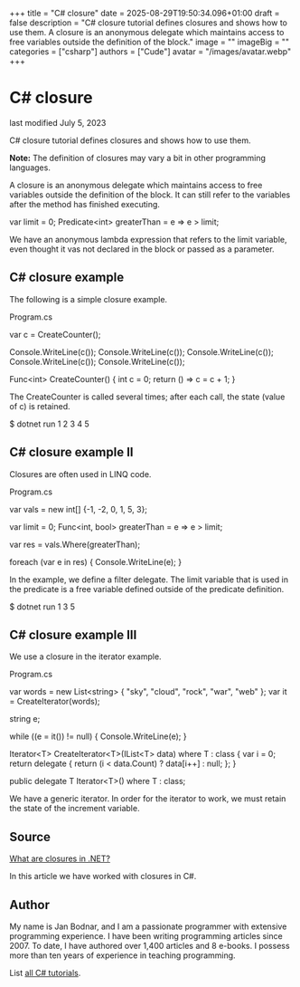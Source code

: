 +++
title = "C# closure"
date = 2025-08-29T19:50:34.096+01:00
draft = false
description = "C# closure tutorial defines closures and shows how to use them. A closure is an anonymous delegate which maintains access to free variables outside the definition of the block."
image = ""
imageBig = ""
categories = ["csharp"]
authors = ["Cude"]
avatar = "/images/avatar.webp"
+++

# C# closure

last modified July 5, 2023

 

C# closure tutorial defines closures and shows how to use them.

**Note:** The definition of closures may vary a bit in other
programming languages.

A closure is an anonymous delegate which maintains access to free variables
outside the definition of the block. It can still refer to the variables after
the method has finished executing.

var limit = 0;
Predicate&lt;int&gt; greaterThan = e =&gt; e &gt; limit;

We have an anonymous lambda expression that refers to the limit
variable, even thought it vas not declared in the block or passed as a
parameter.

## C# closure example

The following is a simple closure example.

Program.cs
  

var c = CreateCounter();

Console.WriteLine(c());
Console.WriteLine(c());
Console.WriteLine(c());
Console.WriteLine(c());
Console.WriteLine(c());

Func&lt;int&gt; CreateCounter()
{
    int c = 0;
    return () =&gt; c = c + 1;
}

The CreateCounter is called several times; after each call, the
state (value of c) is retained.

$ dotnet run
1
2
3
4
5

## C# closure example II

Closures are often used in LINQ code.

Program.cs
  

var vals = new int[] {-1, -2, 0, 1, 5, 3};

var limit = 0;
Func&lt;int, bool&gt; greaterThan = e =&gt; e &gt; limit;

var res = vals.Where(greaterThan);

foreach (var e in res)
{
    Console.WriteLine(e);
}

In the example, we define a filter delegate. The limit variable 
that is used in the predicate is a free variable defined outside of the 
predicate definition.

$ dotnet run 
1
3
5 

## C# closure example III

We use a closure in the iterator example.

Program.cs
  

var words = new List&lt;string&gt; { "sky", "cloud", "rock", "war", "web" };
var it = CreateIterator(words);

string e;

while ((e = it()) != null)
{
    Console.WriteLine(e);
}

Iterator&lt;T&gt; CreateIterator&lt;T&gt;(IList&lt;T&gt; data) where T : class
{
    var i = 0;
    return delegate { return (i &lt; data.Count) ? data[i++] : null; };
}

public delegate T Iterator&lt;T&gt;() where T : class;

We have a generic iterator. In order for the iterator to work, we must retain 
the state of the increment variable.

## Source

[What are closures in .NET?](https://stackoverflow.com/questions/428617/what-are-closures-in-net)

In this article we have worked with closures in C#.

## Author

My name is Jan Bodnar, and I am a passionate programmer with extensive
programming experience. I have been writing programming articles since 2007.
To date, I have authored over 1,400 articles and 8 e-books. I possess more
than ten years of experience in teaching programming.

List [all C# tutorials](/csharp/).